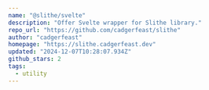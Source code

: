 ```yaml
---
name: "@slithe/svelte"
description: "Offer Svelte wrapper for Slithe library."
repo_url: "https://github.com/cadgerfeast/slithe"
author: "cadgerfeast"
homepage: "https://slithe.cadgerfeast.dev"
updated: "2024-12-07T10:28:07.934Z"
github_stars: 2
tags: 
  - utility
---
```

